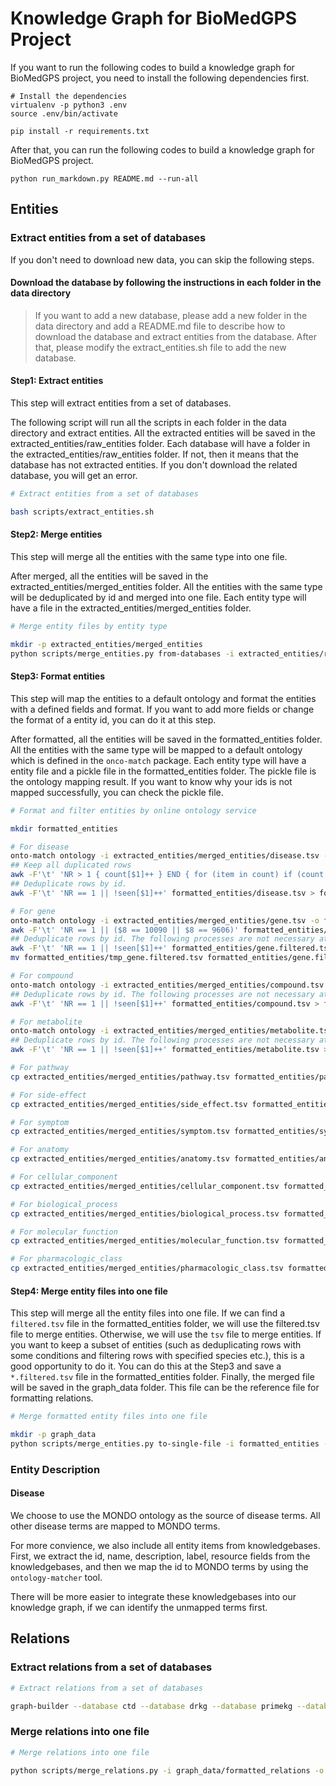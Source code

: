# Knowledge Graph for BioMedGPS Project

If you want to run the following codes to build a knowledge graph for BioMedGPS project, you need to install the following dependencies first.

```
# Install the dependencies
virtualenv -p python3 .env
source .env/bin/activate

pip install -r requirements.txt
```

After that, you can run the following codes to build a knowledge graph for BioMedGPS project.

```
python run_markdown.py README.md --run-all
```

## Entities
### Extract entities from a set of databases

If you don't need to download new data, you can skip the following steps.

#### Download the database by following the instructions in each folder in the data directory

> If you want to add a new database, please add a new folder in the data directory and add a README.md file to describe how to download the database and extract entities from the database. After that, please modify the extract_entities.sh file to add the new database.

#### Step1: Extract entities

This step will extract entities from a set of databases. 

The following script will run all the scripts in each folder in the data directory and extract entities. All the extracted entities will be saved in the extracted_entities/raw_entities folder. Each database will have a folder in the extracted_entities/raw_entities folder. If not, then it means that the database has not extracted entities. If you don't download the related database, you will get an error.

```bash
# Extract entities from a set of databases

bash scripts/extract_entities.sh
```

#### Step2: Merge entities

This step will merge all the entities with the same type into one file.

After merged, all the entities will be saved in the extracted_entities/merged_entities folder. All the entities with the same type will be deduplicated by id and merged into one file. Each entity type will have a file in the extracted_entities/merged_entities folder.

```bash
# Merge entity files by entity type

mkdir -p extracted_entities/merged_entities
python scripts/merge_entities.py from-databases -i extracted_entities/raw_entities -o extracted_entities/merged_entities
```

#### Step3: Format entities

This step will map the entities to a default ontology and format the entities with a defined fields and format. If you want to add more fields or change the format of a entity id, you can do it at this step.

After formatted, all the entities will be saved in the formatted_entities folder. All the entities with the same type will be mapped to a default ontology which is defined in the `onco-match` package. Each entity type will have a entity file and a pickle file in the formatted_entities folder. The pickle file is the ontology mapping result. If you want to know why your ids is not mapped successfully, you can check the pickle file.

```bash
# Format and filter entities by online ontology service

mkdir formatted_entities

# For disease
onto-match ontology -i extracted_entities/merged_entities/disease.tsv -o formatted_entities/disease.tsv -O disease -s 0 -b 300
## Keep all duplicated rows
awk -F'\t' 'NR > 1 { count[$1]++ } END { for (item in count) if (count[item] > 1) print item }' formatted_entities/disease.tsv > formatted_entities/disease.duplicated.tsv
## Deduplicate rows by id.
awk -F'\t' 'NR == 1 || !seen[$1]++' formatted_entities/disease.tsv > formatted_entities/disease.filtered.tsv

# For gene
onto-match ontology -i extracted_entities/merged_entities/gene.tsv -o formatted_entities/gene.tsv -O gene -s 0 -b 500 
awk -F'\t' 'NR == 1 || ($8 == 10090 || $8 == 9606)' formatted_entities/gene.tsv > formatted_entities/gene.filtered.tsv
## Deduplicate rows by id. The following processes are not necessary at most time.
awk -F'\t' 'NR == 1 || !seen[$1]++' formatted_entities/gene.filtered.tsv > formatted_entities/tmp_gene.filtered.tsv
mv formatted_entities/tmp_gene.filtered.tsv formatted_entities/gene.filtered.tsv

# For compound
onto-match ontology -i extracted_entities/merged_entities/compound.tsv -o formatted_entities/compound.tsv -O compound -s 0 -b 500 
## Deduplicate rows by id. The following processes are not necessary at most time.
awk -F'\t' 'NR == 1 || !seen[$1]++' formatted_entities/compound.tsv > formatted_entities/compound.filtered.tsv

# For metabolite
onto-match ontology -i extracted_entities/merged_entities/metabolite.tsv -o formatted_entities/metabolite.tsv -O metabolite -s 0 -b 500 
## Deduplicate rows by id. The following processes are not necessary at most time.
awk -F'\t' 'NR == 1 || !seen[$1]++' formatted_entities/metabolite.tsv > formatted_entities/metabolite.filtered.tsv

# For pathway
cp extracted_entities/merged_entities/pathway.tsv formatted_entities/pathway.tsv

# For side-effect
cp extracted_entities/merged_entities/side_effect.tsv formatted_entities/side_effect.tsv

# For symptom
cp extracted_entities/merged_entities/symptom.tsv formatted_entities/symptom.tsv

# For anatomy
cp extracted_entities/merged_entities/anatomy.tsv formatted_entities/anatomy.tsv

# For cellular_component
cp extracted_entities/merged_entities/cellular_component.tsv formatted_entities/cellular_component.tsv

# For biological_process
cp extracted_entities/merged_entities/biological_process.tsv formatted_entities/biological_process.tsv

# For molecular_function
cp extracted_entities/merged_entities/molecular_function.tsv formatted_entities/molecular_function.tsv

# For pharmacologic_class
cp extracted_entities/merged_entities/pharmacologic_class.tsv formatted_entities/pharmacologic_class.tsv
```

#### Step4: Merge entity files into one file

This step will merge all the entity files into one file. If we can find a `filtered.tsv` file in the formatted_entities folder, we will use the filtered.tsv file to merge entities. Otherwise, we will use the `tsv` file to merge entities. If you want to keep a subset of entities (such as deduplicating rows with some conditions and filtering rows with specified species etc.), this is a good opportunity to do it. You can do this at the Step3 and save a `*.filtered.tsv` file in the formatted_entities folder. Finally, the merged file will be saved in the graph_data folder. This file can be the reference file for formatting relations.

```bash
# Merge formatted entity files into one file

mkdir -p graph_data
python scripts/merge_entities.py to-single-file -i formatted_entities -o graph_data/entities.tsv
```

### Entity Description
#### Disease

We choose to use the MONDO ontology as the source of disease terms. All other disease terms are mapped to MONDO terms.

For more convience, we also include all entity items from knowledgebases. First, we extract the id, name, description, label, resource fields from the knowledgebases, and then we map the id to MONDO terms by using the `ontology-matcher` tool.

There will be more easier to integrate these knowledgebases into our knowledge graph, if we can identify the unmapped terms first.

## Relations

### Extract relations from a set of databases

```bash
# Extract relations from a set of databases

graph-builder --database ctd --database drkg --database primekg --database hsdn -d ./graph_data/relations -o ./graph_data/formatted_relations -f ./graph_data/entities.tsv -n 20 --download --skip -l ./graph_data/log.txt --debug
```

### Merge relations into one file

```bash
# Merge relations into one file

python scripts/merge_relations.py -i graph_data/formatted_relations -o graph_data/relations.tsv
```